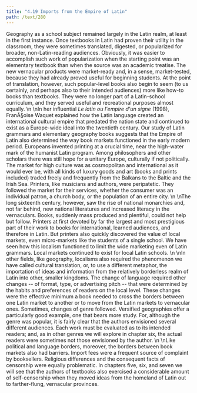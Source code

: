 ```yaml
---
title: "4.19 Imports from the Empire of Latin"
path: /text/280
---
```

Geography as a school subject remained largely in the Latin realm, at least in the first instance. Once textbooks in Latin had proven their utility in the classroom, they were sometimes translated, digested, or popularized for broader, non-Latin-reading audiences. Obviously, it was easier to accomplish such work of popularization when the starting point was an elementary textbook than when the source was an academic treatise. The new vernacular products were market-ready and, in a sense, market-tested, because they had already proved useful for beginning students. At the point of translation, however, such popular-level books also begin to seem (to us certainly, and perhaps also to their intended audiences) more like how-to books than textbooks. They were no longer part of a Latin-school curriculum, and they served useful and recreational purposes almost equally.\n\nIn her influential <em>Le latin ou l'empire d'un signe</em> (1998), FranÃ§oise Waquet explained how the Latin language created an international cultural empire that predated the nation state and continued to exist as a Europe-wide ideal into the twentieth century. Our study of Latin grammars and elementary geography books suggests that the Empire of Latin also determined the way book markets functioned in the early modern period. Europeans invented printing at a crucial time, near the high-water mark of the humanist Latin program. Among philosophers and other scholars there was still hope for a unitary Europe, culturally if not politically. The market for high culture was as cosmopolitan and international as it would ever be, with all kinds of luxury goods and art (books and prints included) traded freely and frequently from the Balkans to the Baltic and the Irish Sea. Printers, like musicians and authors, were peripatetic. They followed the market for their services, whether the consumer was an individual patron, a church body, or the population of an entire city.\n\nThe long sixteenth century, however, saw the rise of national monarchies and, not far behind, new national literatures and increased literacy in the vernaculars. Books, suddenly mass produced and plentiful, could not help but follow. Printers at first devoted by far the largest and most prestigious part of their work to books for international, learned audiences, and therefore in Latin. But printers also quickly discovered the value of local markets, even micro-markets like the students of a single school. We have seen how this localism functioned to limit the wide marketing even of Latin grammars. Local markets continued to exist for local Latin schools.\n\nIn other fields, like geography, localisms also required the phenomenon we have called cultural translation, or, to use a different metaphor, the importation of ideas and information from the relatively borderless realm of Latin into other, smaller kingdoms. The change of language required other changes -- of format, type, or advertising pitch -- that were determined by the habits and preferences of readers on the local level. These changes were the effective minimum a book needed to cross the borders between one Latin market to another or to move from the Latin markets to vernacular ones. Sometimes, changes of genre followed. Versified geographies offer a particularly good example, one that bears more study. For, although the genre was popular, it is fairly clear that the authors envisioned several different audiences. Each work must be evaluated as to its intended readers; and, as in other genres we will explore in chapter six, the actual readers were sometimes not those envisioned by the author.\n\nLike political and language borders, moreover, the borders between book markets also had barriers. Import fees were a frequent source of complaint by booksellers. Religious differences and the consequent facts of censorship were equally problematic. In chapters five, six, and seven we will see that the authors of textbooks also exercised a considerable amount of self-censorship when they moved ideas from the homeland of Latin out to farther-flung, vernacular provinces.
